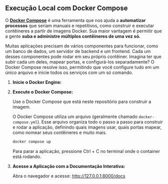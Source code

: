 ## Execução Local com Docker Compose

O **[Docker Compose](https://www.alura.com.br/artigos/compondo-uma-aplicacao-com-o-docker-compose?srsltid=ARcRdnoyYYWUM-GubqQcmSVg79TdADVfomN-feOOAEpp-a9gOgc0Zf7a)** é uma ferramenta que nos ajuda a **automatizar processos** que seriam manuais e repetitivos, como construir e executar contêineres a partir de imagens Docker. Sua maior vantagem é permitir que a gente **suba e administre múltiplos contêineres de uma vez só.**

Muitas aplicações precisam de vários componentes para funcionar, como um banco de dados, um servidor de backend e um frontend. Cada um desses componentes pode rodar em seu próprio contêiner. Imagina ter que subir cada um deles, mapear portas, e configurá-los separadamente? O Docker Compose resolve isso, permitindo que você configure tudo em um único arquivo e inicie todos os serviços com um só comando.

1. **Inicie o Docker Engine:**

2. **Execute o Docker Compose:**

   Use o Docker Compose que está neste repositório para construir a imagem.

   O Docker Compose utiliza um arquivo (geralmente chamado `docker-compose.yml`). Esse arquivo organiza todo o passo a passo para construir e rodar a aplicação, definindo quais imagens usar, quais portas mapear,      como nomear seus contêineres e muito mais.

    ```sh
    docker compose up
    ```

    Para parar a aplicação, pressione Ctrl + C no terminal onde o container está rodando.

3. **Acesse a Aplicação com a Documentação Interativa:**

   Abra o navegador e acesse: http://127.0.0.1:8000/docs
